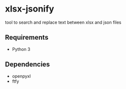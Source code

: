 # xlsx-jsonify

tool to search and replace text between xlsx and json files

## Requirements

* Python 3

## Dependencies

* openpyxl
* ftfy